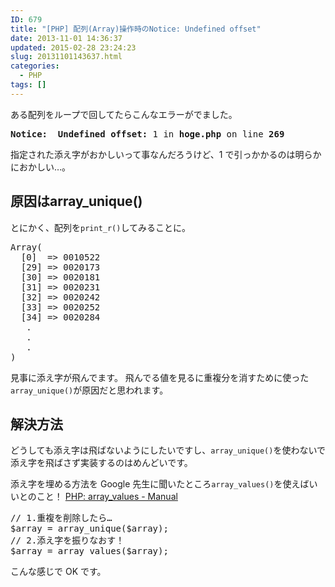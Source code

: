 ```yaml
---
ID: 679
title: "[PHP] 配列(Array)操作時のNotice: Undefined offset"
date: 2013-11-01 14:36:37
updated: 2015-02-28 23:24:23
slug: 20131101143637.html
categories:
  - PHP
tags: []
---
```


ある配列をループで回してたらこんなエラーがでました。

<pre><strong>Notice:  Undefined offset:</strong> 1 in <b>hoge.php</b> on line <b>269</b></pre>

指定された添え字がおかしいって事なんだろうけど、1 で引っかかるのは明らかにおかしい…。

<!--more-->
<h2>原因はarray_unique()</h2>
とにかく、配列を<code>print_r()</code>してみることに。
<pre class="linenums php">Array(
  [0]  => 0010522
  [29] => 0020173
  [30] => 0020181
  [31] => 0020231
  [32] => 0020242
  [33] => 0020252
  [34] => 0020284
   .
   .
   .
)</pre>
見事に添え字が飛んでます。
飛んでる値を見るに重複分を消すために使った<code>array_unique()</code>が原因だと思われます。

<h2>解決方法</h2>
どうしても添え字は飛ばないようにしたいですし、<code>array_unique()</code>を使わないで添え字を飛ばさず実装するのはめんどいです。

添え字を埋める方法を Google 先生に聞いたところ<code>array_values()</code>を使えばいいとのこと！
<a href="http://goo.gl/1dbrrA" target="_blank">PHP: array_values - Manual</a>

<pre class="linenums php">// 1.重複を削除したら…
$array = array_unique($array);
// 2.添え字を振りなおす！
$array = array_values($array);</pre>

こんな感じで OK です。
